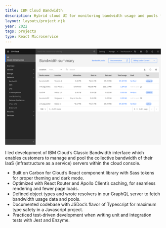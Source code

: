 ```yaml
---
title: IBM Cloud Bandwidth
description: Hybrid cloud UI for monitoring bandwidth usage and pools for classic IaaS servers.
layout: layouts/project.njk
year: 2022
tags: projects
type: React Microservice
---
```

![image](/assets/img/projects/IBM-Cloud__Bandwidth%20Summary.png)

I led development of IBM Cloud’s Classic Bandwidth interface which enables customers to manage and pool the collective bandwidth of their IaaS (infrastructure as a service) servers within the cloud console.

- Built on Carbon for Cloud’s React component library with Sass tokens for proper theming and dark mode.
- Optimized with React Router and Apollo Client’s caching, for seamless rendering and fewer page loads.
- Defined object types and wrote resolvers in our GraphQL server to fetch bandwidth usage data and pools.
- Documented codebase with JSDoc’s flavor of Typescript for maximum type safety in a Javascript project.
- Practiced test-driven development when writing unit and integration tests with Jest and Enzyme.
